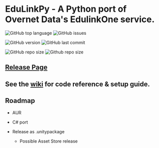 # EduLinkPy - A Python port of Overnet Data's EdulinkOne service.
![GitHub top language](https://img.shields.io/github/languages/top/Malted-Wheaties/EduLinkPy)
![GitHub issues](https://img.shields.io/github/issues/Malted-Wheaties/EduLinkPy)

![GitHub version](https://img.shields.io/github/v/tag/Malted-Wheaties/EduLinkPy)
![GitHub last commit](https://img.shields.io/github/last-commit/Malted-Wheaties/EduLinkPy)

![GitHub repo size](https://img.shields.io/github/repo-size/Malted-Wheaties/EduLinkPy)
![Github repo size](https://img.shields.io/tokei/lines/github/Malted-Wheaties/EduLinkPy)




## [Release Page](https://github.com/Malted-Wheaties/EduLinkPy/releases/)


## See the [wiki](https://github.com/Malted-Wheaties/EduLinkPy/wiki) for code reference & setup guide.


## Roadmap
* AUR
* C# port
* Release as .unitypackage

  * Possible Asset Store release
